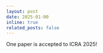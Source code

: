 ```yaml
---
layout: post
date: 2025-01-00
inline: true
related_posts: false
---
```


One paper is accepted to ICRA 2025!
